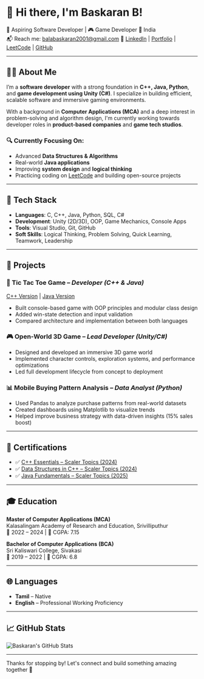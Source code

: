 # 👋 Hi there, I'm Baskaran B!

🎯 Aspiring Software Developer | 🎮 Game Developer 
📍 India  
📬 Reach me: [balabaskaran2001@gmail.com](mailto:balabaskaran2001@gmail.com)
🔗 [LinkedIn](https://www.linkedin.com/in/baskaran001) | [Portfolio](https://baskaran01.github.io/baskaran_portfolio/) | [LeetCode](https://leetcode.com/u/baskaran01) | [GitHub](https://github.com/baskaran01)

---

## 👨‍💻 About Me

I’m a **software developer** with a strong foundation in **C++, Java, Python**, and **game development using Unity (C#)**. I specialize in building efficient, scalable software and immersive gaming environments.

With a background in **Computer Applications (MCA)** and a deep interest in problem-solving and algorithm design, I'm currently working towards developer roles in **product-based companies** and **game tech studios**.

### 🔍 Currently Focusing On:
- Advanced **Data Structures & Algorithms**
- Real-world **Java applications**
- Improving **system design** and **logical thinking**
- Practicing coding on [LeetCode](https://leetcode.com/u/baskaran01) and building open-source projects

---

## 🧰 Tech Stack

- **Languages**: C, C++, Java, Python, SQL, C#
- **Development**: Unity (2D/3D), OOP, Game Mechanics, Console Apps
- **Tools**: Visual Studio, Git, GitHub
- **Soft Skills**: Logical Thinking, Problem Solving, Quick Learning, Teamwork, Leadership

---

## 🚀 Projects

### 🧠 Tic Tac Toe Game – *Developer (C++ & Java)*  
[C++ Version](https://github.com/baskaran01/Tic-Tac-Toe-Game-in-C-) | [Java Version](https://github.com/baskaran01/TicTacToe)
- Built console-based game with OOP principles and modular class design
- Added win-state detection and input validation
- Compared architecture and implementation between both languages

### 🎮 Open-World 3D Game – *Lead Developer (Unity/C#)*
- Designed and developed an immersive 3D game world
- Implemented character controls, exploration systems, and performance optimizations
- Led full development lifecycle from concept to deployment

### 📊 Mobile Buying Pattern Analysis – *Data Analyst (Python)*
- Used Pandas to analyze purchase patterns from real-world datasets
- Created dashboards using Matplotlib to visualize trends
- Helped improve business strategy with data-driven insights (15% sales boost)

---

## 📜 Certifications

- ✅ [C++ Essentials – Scaler Topics (2024)](https://drive.google.com/file/d/1Ut8cbyXehtmTseV-RA9tYxsavH39D185/view?usp=sharing)
- ✅ [Data Structures in C++ – Scaler Topics (2024)](https://drive.google.com/file/d/18uWrQGX4GKpSZBczNr15fP-xdBBvdmVm/view?usp=sharing)
- ✅ [Java Fundamentals – Scaler Topics (2025)](https://drive.google.com/file/d/1CNuf0I90rsRlR_3q-hYniu7SsqQr-B2Y/view?usp=sharing)

---

## 🎓 Education

**Master of Computer Applications (MCA)**  
Kalasalingam Academy of Research and Education, Srivilliputhur  
📅 2022 – 2024 | 🎯 CGPA: 7.15

**Bachelor of Computer Applications (BCA)**  
Sri Kaliswari College, Sivakasi  
📅 2019 – 2022 | 🎯 CGPA: 6.8

---

## 🌐 Languages

- **Tamil** – Native  
- **English** – Professional Working Proficiency

---

## 📈 GitHub Stats

![Baskaran's GitHub Stats](https://github-readme-stats.vercel.app/api?username=baskaran01&show_icons=true&theme=tokyonight)

---

Thanks for stopping by! Let's connect and build something amazing together 🚀
